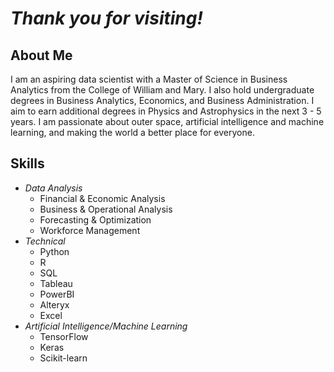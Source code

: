 # ***Thank you for visiting!***

## **About Me**
I am an aspiring data scientist with a Master of Science in Business Analytics from the College of William and Mary. I also hold undergraduate degrees in Business Analytics, Economics, and Business Administration. I aim to earn additional degrees in Physics and Astrophysics in the next 3 - 5 years. I am passionate about outer space, artificial intelligence and machine learning, and making the world a better place for everyone.

## **Skills**
- *Data Analysis*
  - Financial & Economic Analysis
  - Business & Operational Analysis
  - Forecasting & Optimization
  - Workforce Management
- *Technical*  
  - Python
  - R
  - SQL
  - Tableau
  - PowerBI
  - Alteryx
  - Excel
- *Artificial Intelligence/Machine Learning*
  - TensorFlow
  - Keras
  - Scikit-learn
